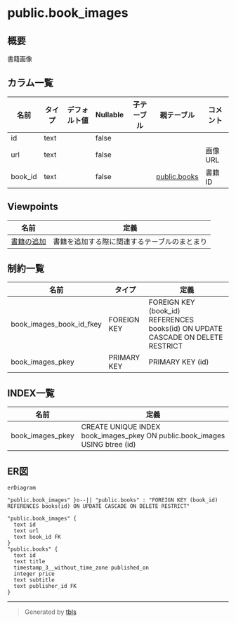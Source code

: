 # public.book_images

## 概要

書籍画像

## カラム一覧

| 名前 | タイプ | デフォルト値 | Nullable | 子テーブル | 親テーブル | コメント |
| ---- | ------ | ------------ | -------- | ---------- | ---------- | -------- |
| id | text |  | false |  |  |  |
| url | text |  | false |  |  | 画像URL |
| book_id | text |  | false |  | [public.books](public.books.md) | 書籍ID |

## Viewpoints

| 名前 | 定義 |
| ---- | ---------- |
| [書籍の追加](viewpoint-0.md) | 書籍を追加する際に関連するテーブルのまとまり |

## 制約一覧

| 名前 | タイプ | 定義 |
| ---- | ---- | ---------- |
| book_images_book_id_fkey | FOREIGN KEY | FOREIGN KEY (book_id) REFERENCES books(id) ON UPDATE CASCADE ON DELETE RESTRICT |
| book_images_pkey | PRIMARY KEY | PRIMARY KEY (id) |

## INDEX一覧

| 名前 | 定義 |
| ---- | ---------- |
| book_images_pkey | CREATE UNIQUE INDEX book_images_pkey ON public.book_images USING btree (id) |

## ER図

```mermaid
erDiagram

"public.book_images" }o--|| "public.books" : "FOREIGN KEY (book_id) REFERENCES books(id) ON UPDATE CASCADE ON DELETE RESTRICT"

"public.book_images" {
  text id
  text url
  text book_id FK
}
"public.books" {
  text id
  text title
  timestamp_3__without_time_zone published_on
  integer price
  text subtitle
  text publisher_id FK
}
```

---

> Generated by [tbls](https://github.com/k1LoW/tbls)
